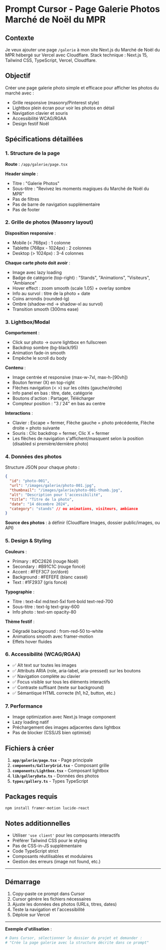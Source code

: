 # Prompt Cursor - Page Galerie Photos Marché de Noël du MPR

## Contexte
Je veux ajouter une page `/galerie` à mon site Next.js du Marché de Noël du MPR hébergé sur Vercel avec Cloudflare.
Stack technique : Next.js 15, Tailwind CSS, TypeScript, Vercel, Cloudflare.

## Objectif
Créer une page galerie photo simple et efficace pour afficher les photos du marché avec :
- Grille responsive (masonry/Pinterest style)
- Lightbox plein écran pour voir les photos en détail
- Navigation clavier et souris
- Accessibilité WCAG/RGAA
- Design festif Noël

## Spécifications détaillées

### 1. Structure de la page

**Route** : `/app/galerie/page.tsx`

**Header simple** :
- Titre : "Galerie Photos"
- Sous-titre : "Revivez les moments magiques du Marché de Noël du MPR"
- Pas de filtres
- Pas de barre de navigation supplémentaire
- Pas de footer

### 2. Grille de photos (Masonry layout)

**Disposition responsive** :
- Mobile (< 768px) : 1 colonne
- Tablette (768px - 1024px) : 2 colonnes
- Desktop (> 1024px) : 3-4 colonnes

**Chaque carte photo doit avoir** :
- Image avec lazy loading
- Badge de catégorie (top-right) : "Stands", "Animations", "Visiteurs", "Ambiance"
- Hover effect : zoom smooth (scale 1.05) + overlay sombre
- Info au survol : titre de la photo + date
- Coins arrondis (rounded-lg)
- Ombre (shadow-md → shadow-xl au survol)
- Transition smooth (300ms ease)

### 3. Lightbox/Modal

**Comportement** :
- Click sur photo → ouvre lightbox en fullscreen
- Backdrop sombre (bg-black/95)
- Animation fade-in smooth
- Empêche le scroll du body

**Contenu** :
- Image centrée et responsive (max-w-7xl, max-h-[90vh])
- Bouton fermer (X) en top-right
- Flèches navigation (< >) sur les côtés (gauche/droite)
- Info panel en bas : titre, date, catégorie
- Boutons d'action : Partager, Télécharger
- Compteur position : "3 / 24" en bas au centre

**Interactions** :
- Clavier : Escape = fermer, Flèche gauche = photo précédente, Flèche droite = photo suivante
- Souris : Clic backdrop = fermer, Clic X = fermer
- Les flèches de navigation s'affichent/masquent selon la position (disabled si première/dernière photo)

### 4. Données des photos

Structure JSON pour chaque photo :
```json
{
  "id": "photo-001",
  "url": "/images/galerie/photo-001.jpg",
  "thumbnail": "/images/galerie/photo-001-thumb.jpg",
  "alt": "Description pour l'accessibilité",
  "title": "Titre de la photo",
  "date": "14 décembre 2024",
  "category": "stands" // ou animations, visiteurs, ambiance
}
```

**Source des photos** : à définir (Cloudflare Images, dossier public/images, ou API)

### 5. Design & Styling

**Couleurs** :
- Primary : #DC2626 (rouge Noël)
- Secondary : #B91C1C (rouge foncé)
- Accent : #FEF3C7 (or/doré)
- Background : #FEFEFE (blanc cassé)
- Text : #1F2937 (gris foncé)

**Typographie** :
- Titre : text-4xl md:text-5xl font-bold text-red-700
- Sous-titre : text-lg text-gray-600
- Info photo : text-sm opacity-80

**Thème festif** :
- Dégradé background : from-red-50 to-white
- Animations smooth avec framer-motion
- Effets hover fluides

### 6. Accessibilité (WCAG/RGAA)

- ✅ Alt text sur toutes les images
- ✅ Attributs ARIA (role, aria-label, aria-pressed) sur les boutons
- ✅ Navigation complète au clavier
- ✅ Focus visible sur tous les éléments interactifs
- ✅ Contraste suffisant (texte sur background)
- ✅ Sémantique HTML correcte (h1, h2, button, etc.)

### 7. Performance

- Image optimization avec Next.js Image component
- Lazy loading natif
- Préchargement des images adjacentes dans lightbox
- Pas de blocker (CSS/JS bien optimisé)

## Fichiers à créer

1. **`app/galerie/page.tsx`** - Page principale
2. **`components/GalleryGrid.tsx`** - Composant grille
3. **`components/Lightbox.tsx`** - Composant lightbox
4. **`lib/galleryData.ts`** - Données des photos
5. **`types/gallery.ts`** - Types TypeScript

## Packages requis

```bash
npm install framer-motion lucide-react
```

## Notes additionnelles

- Utiliser `'use client'` pour les composants interactifs
- Préférer Tailwind CSS pour le styling
- Pas de CSS-in-JS supplémentaire
- Code TypeScript strict
- Composants réutilisables et modulaires
- Gestion des erreurs (image not found, etc.)

---

## Démarrage

1. Copy-paste ce prompt dans Cursor
2. Cursor génère les fichiers nécessaires
3. Ajuste les données des photos (URLs, titres, dates)
4. Teste la navigation et l'accessibilité
5. Déploie sur Vercel

---

**Exemple d'utilisation** :
```bash
# Dans Cursor, sélectionner le dossier du projet et demander :
# "Crée la page galerie avec la structure décrite dans ce prompt"
```
